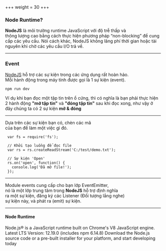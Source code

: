 +++
weight = 30
+++

### Node Runtime?

**NodeJS** là môi trường runtime JavaScript với độ trễ thấp và<br>
thông lượng cao bằng cách thực hiện phương pháp “non-blocking” để cung cấp các yêu cầu. Nói cách khác, NodeJS không lãng phí thời gian hoặc tài nguyên khi chờ các yêu cầu I/O trả về.

---

### Event

[NodeJS]() hỗ trợ các sự kiện trong các ứng dụng rất hoàn hảo.<br>
Mỗi hành động trong máy tính được gọi là 1 sự kiện (event).

```
npm run dev
```

Ví dụ khi bạn đọc một tập tin trên ổ cứng, thì có nghĩa là bạn phải thực hiện 2 hành động **"mở tập tin"** và **"đóng tập tin"** sau khi đọc xong, như vậy ở đây chúng ta có 2 sự kiện **mở & đóng**

---

Dựa trên các sự kiện bạn có, chèn các mã<br>
của bạn để làm một việc gì đó.

```
 var fs = require('fs');

 // Khởi tạo luồng để đọc file
 var rs = rs.createReadStream('C:/test/demo.txt');

 // Sự kiện 'Open'
 rs.on('open', function() {
   console.log('Đã mở file!');
 });
```

---

Module events cung cấp cho bạn lớp EventEmitter,<br>
nó là một lớp trung tâm trong **NodeJS** hỗ trợ định nghĩa<br>
ra một sự kiện, đăng ký các Listener (Đối tượng lắng nghe)<br>
sự kiện này, và phát ra (emit) sự kiện.

---

#### Node Runtime

Node.js® is a JavaScript runtime built on Chrome's V8 JavaScript engine. Latest LTS Version: 12.19.0 (includes npm 6.14.8) Download the Node.js source code or a pre-built installer for your platform, and start developing today

